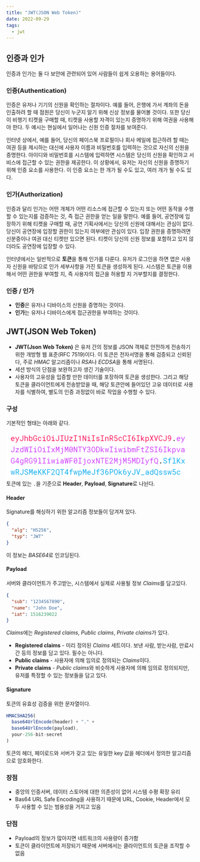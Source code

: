 ```yaml
---
title: "JWT(JSON Web Token)"
date: 2022-09-29
tags:
  - jwt
---
```



## 인증과 인가
인증과 인가는 둘 다 보안에 관련되어 있어 사람들이 쉽게 오용하는 용어들이다.
 

### 인증(Authentication) 
인증은 유저나 기기의 신원을 확인하는 절차이다. 예를 들어, 은행에 가서 계좌의 돈을 인출하려 할 때 점원은 당신이 누군지 알기 위해 신상 정보를 물어볼 것이다. 또한 당신이 비행기 티켓을 구매할 때, 티켓을 사용할 자격이 있는지 증명하기 위해 여권을 사용해야 한다. 두 예시는 현실에서 일어나는 신원 인증 절차를 보여준다. 

인터넷 상에서, 예를 들어, 당신의 페이스북 프로필이나 회사 메일에 접근하려 할 때는 여권 등을 제시하는 대신에 사용자 이름과 비밀번호를 입력하는 것으로 자신의 신원을 증명한다. 아이디와 비밀번호를 시스템에 입력하면 시스템은 당신의 신원을 확인하고 서비스에 접근할 수 있는 권한을 제공한다. 이 상황에서, 유저는 자신의 신원을 증명하기 위해 인증 요소를 사용한다. 이 인증 요소는 한 개가 될 수도 있고, 여러 개가 될 수도 있다.

### 인가(Authorization)
인증과 달리 인가는 어떤 개체가 어떤 리소스에 접근할 수 있는지 또는 어떤 동작을 수행할 수 있는지를 검증하는 것, 즉 접근 권한을 얻는 일을 말한다. 예를 들어, 공연장에 입장하기 위해 티켓을 구매할 때, 공연 기획사에서는 당신의 신원에 대해서는 관심이 없다. 당신이 공연장에 입장할 권한이 있는지 여부에만 관심이 있다. 입장 권한을 증명하려면 신분증이나 여권 대신 티켓만 있으면 된다. 티켓이 당신의 신원 정보를 포함하고 있지 않더라도 공연장에 입장할 수 있다.

인터넷에서는 일반적으로 **토큰**을 통해 인가를 다룬다. 유저가 로그인을 하면 앱은 사용자 신원을 바탕으로 인가 세부사항을 가진 토큰을 생성하게 된다. 시스템은 토큰을 이용해서 어떤 권한을 부여할 지, 즉 사용자의 접근을 허용할 지 거부할지를 결정한다.

### 인증 / 인가
- **인증**은 유저나 디바이스의 신원을 증명하는 것이다.
- **인가**는 유저나 디바이스에게 접근권한을 부여하는 것이다.

## JWT(JSON Web Token)

- **JWT(Json Web Token)** 은 유저 간의 정보를 JSON 객체로 안전하게 전송하기 위한 개방형 웹 표준(RFC 7519)이다. 이 토큰은 전자서명을 통해 검증되고 신뢰된다, 주로 *HMAC* 알고리즘이나 *RSA*나 *ECDSA*을 통해 서명된다.
- 세션 방식의 단점을 보완하고자 생긴 기술이다.
- 사용자의 고유성을 입증할 만한 데이터를 포장하여 토큰을 생성한다. 그리고 해당 토큰을 클라이언트에게 전송받았을 때, 해당 토큰안에 들어있던 고유 데이터로 사용자를 식별하여, 별도의 인증 과정없이 바로 작업을 수행할 수 있다.

### 구성

기본적인 형태는 아래와 같다.  

![](./jwt.png)
토큰에 있는 `.`을 기준으로 **Header**, **Payload**, **Signature**로 나뉜다.

#### Header   
Signature를 해싱하기 위한 알고리즘 정보들이 담겨져 있다.
```json 
{
  "alg": "HS256",
  "typ": "JWT"
}
```
이 정보는 *BASE64*로 인코딩된다.
#### Payload
서버와 클라이언트가 주고받는, 시스템에서 실제로 사용될 정보 *Claims*를 담고있다.
```json
{
  "sub": "1234567890",
  "name": "John Doe",
  "iat": 1516239022
}
```
*Claims*에는 *Registered claims*, *Public claims*, *Private claims*가 있다.

- **Registered claims** - 미리 정의된 *Claims* 세트이다. 보낸 사람, 받는사람, 만료시간 등의 정보를 담고 있다. 필수는 아니다.
- **Public claims** - 사용자에 의해 임의로 정의되는 *Claims*이다.
- **Private claims** - *Public claims*와 비슷하게 사용자에 의해 임의로 정의되지만, 유저를 특정할 수 있는 정보들을 담고 있다.

#### Signature
토큰의 유효성 검증을 위한 문자열이다.
```javascript
HMACSHA256(
  base64UrlEncode(header) + "." +
  base64UrlEncode(payload),
  your-256-bit-secret
)
```
토큰의 헤더, 페이로드와 서버가 갖고 있는 유일한 key 값을 헤더에서 정의한 알고리즘으로 암호화한다.


### 장점
- 중앙의 인증서버, 데이터 스토어에 대한 의존성이 없어 시스템 수평 확장 유리
- Bas64 URL Safe Encoding을 사용하기 때문에 URL, Cookie, Header에서 모두 사용할 수 있는 범용성을 거지고 있음

### 단점
- Payload의 정보가 많아지면 네트워크의 사용량이 증가함
- 토큰이 클라이언트에 저장되기 때문에 서버에서는 클라이언트의 토큰을 조작할 수 없음

